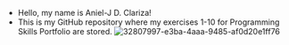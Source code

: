 - Hello, my name is Aniel-J D. Clariza!
- This is my GitHub repository where my exercises 1-10 for Programming Skills Portfolio are stored.
![32807997-e3ba-4aaa-9485-af0d20e1ff76](https://github.com/user-attachments/assets/56889006-98f2-4efa-8d14-51cbb1456755)
